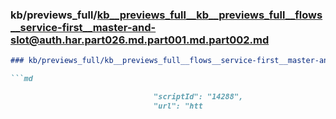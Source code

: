 ### kb/previews_full/kb__previews_full__kb__previews_full__flows__service-first__master-and-slot@auth.har.part026.md.part001.md.part002.md

```md
### kb/previews_full/kb__previews_full__flows__service-first__master-and-slot@auth.har.part026.md.part001.md (part 002)

```md

                                "scriptId": "14288",
                                "url": "htt
```

```

```
